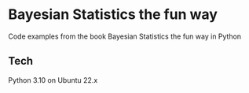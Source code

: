 # Bayesian Statistics the fun way
Code examples from the book Bayesian Statistics the fun way in Python

## Tech
Python 3.10 on Ubuntu 22.x 
